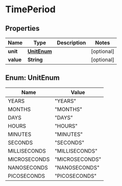 
# TimePeriod

## Properties
Name | Type | Description | Notes
------------ | ------------- | ------------- | -------------
**unit** | [**UnitEnum**](#UnitEnum) |  |  [optional]
**value** | **String** |  |  [optional]


<a name="UnitEnum"></a>
## Enum: UnitEnum
Name | Value
---- | -----
YEARS | &quot;YEARS&quot;
MONTHS | &quot;MONTHS&quot;
DAYS | &quot;DAYS&quot;
HOURS | &quot;HOURS&quot;
MINUTES | &quot;MINUTES&quot;
SECONDS | &quot;SECONDS&quot;
MILLISECONDS | &quot;MILLISECONDS&quot;
MICROSECONDS | &quot;MICROSECONDS&quot;
NANOSECONDS | &quot;NANOSECONDS&quot;
PICOSECONDS | &quot;PICOSECONDS&quot;



